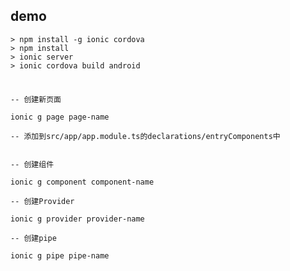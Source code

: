 ## demo

```shell script
> npm install -g ionic cordova
> npm install
> ionic server
> ionic cordova build android
```


### 

```shell script

-- 创建新页面

ionic g page page-name

-- 添加到src/app/app.module.ts的declarations/entryComponents中


-- 创建组件

ionic g component component-name

-- 创建Provider

ionic g provider provider-name

-- 创建pipe

ionic g pipe pipe-name
```
